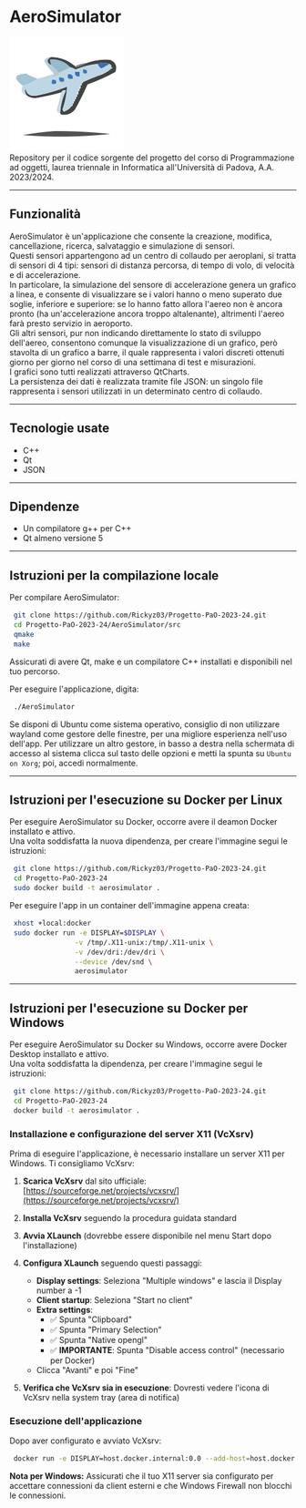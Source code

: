 # AeroSimulator
![Logo](./AeroSimulator/src/Assets/Icona.svg)
<br/>
Repository per il codice sorgente del progetto del corso di Programmazione ad oggetti, laurea triennale in Informatica all'Università di Padova, A.A. 2023/2024.

<hr/>

## Funzionalità
AeroSimulator è un'applicazione che consente la creazione, modifica, cancellazione, ricerca, salvataggio e simulazione di sensori.
<br/>
Questi sensori appartengono ad un centro di collaudo per aeroplani, si tratta di sensori di 4 tipi: sensori di distanza percorsa, di tempo di volo, di velocità e di accelerazione.
<br/>
In particolare, la simulazione del sensore di accelerazione genera un grafico a linea, e consente di visualizzare se i valori hanno o meno superato due soglie, inferiore e superiore: se lo hanno fatto allora l'aereo non è ancora pronto (ha un'accelerazione ancora troppo altalenante), altrimenti l'aereo farà presto servizio in aeroporto.
<br/>
Gli altri sensori, pur non indicando direttamente lo stato di sviluppo dell'aereo, consentono comunque la visualizzazione di un grafico, però stavolta di un grafico a barre, il quale rappresenta i valori discreti ottenuti giorno per giorno nel corso di una settimana di test e misurazioni.
<br/>
I grafici sono tutti realizzati attraverso QtCharts.
<br/>
La persistenza dei dati è realizzata tramite file JSON: un singolo file rappresenta i sensori utilizzati in un determinato centro di collaudo.

<hr/>

## Tecnologie usate
* C++
* Qt
* JSON

<hr/>

## Dipendenze
* Un compilatore g++ per C++
* Qt almeno versione 5

<hr/>

## Istruzioni per la compilazione locale
Per compilare AeroSimulator:

```bash
 git clone https://github.com/Rickyz03/Progetto-PaO-2023-24.git
 cd Progetto-PaO-2023-24/AeroSimulator/src
 qmake
 make
```

Assicurati di avere Qt, make e un compilatore C++ installati e disponibili nel tuo percorso.

Per eseguire l'applicazione, digita:

```bash
 ./AeroSimulator
```

Se disponi di Ubuntu come sistema operativo, consiglio di non utilizzare wayland come gestore delle finestre, per una migliore esperienza nell'uso dell'app. Per utilizzare un altro gestore, in basso a destra nella schermata di accesso al sistema clicca sul tasto delle opzioni e metti la spunta su `Ubuntu on Xorg`; poi, accedi normalmente.

<hr/>

## Istruzioni per l'esecuzione su Docker per Linux
Per eseguire AeroSimulator su Docker, occorre avere il deamon Docker installato e attivo.  
Una volta soddisfatta la nuova dipendenza, per creare l'immagine segui le istruzioni:

```bash
 git clone https://github.com/Rickyz03/Progetto-PaO-2023-24.git
 cd Progetto-PaO-2023-24
 sudo docker build -t aerosimulator .
```

Per eseguire l'app in un container dell'immagine appena creata:
```bash
 xhost +local:docker
 sudo docker run -e DISPLAY=$DISPLAY \
                -v /tmp/.X11-unix:/tmp/.X11-unix \
                -v /dev/dri:/dev/dri \
                --device /dev/snd \
                aerosimulator
```

<hr/>

## Istruzioni per l'esecuzione su Docker per Windows
Per eseguire AeroSimulator su Docker su Windows, occorre avere Docker Desktop installato e attivo.  
Una volta soddisfatta la dipendenza, per creare l'immagine segui le istruzioni:

```bash
 git clone https://github.com/Rickyz03/Progetto-PaO-2023-24.git
 cd Progetto-PaO-2023-24
 docker build -t aerosimulator .
```

### Installazione e configurazione del server X11 (VcXsrv)

Prima di eseguire l'applicazione, è necessario installare un server X11 per Windows. Ti consigliamo VcXsrv:

1. **Scarica VcXsrv** dal sito ufficiale: [https://sourceforge.net/projects/vcxsrv/](https://sourceforge.net/projects/vcxsrv/)
2. **Installa VcXsrv** seguendo la procedura guidata standard
3. **Avvia XLaunch** (dovrebbe essere disponibile nel menu Start dopo l'installazione)
4. **Configura XLaunch** seguendo questi passaggi:
   - **Display settings**: Seleziona "Multiple windows" e lascia il Display number a -1
   - **Client startup**: Seleziona "Start no client"
   - **Extra settings**: 
     - ✅ Spunta "Clipboard"
     - ✅ Spunta "Primary Selection" 
     - ✅ Spunta "Native opengl"
     - ✅ **IMPORTANTE**: Spunta "Disable access control" (necessario per Docker)
   - Clicca "Avanti" e poi "Fine"

5. **Verifica che VcXsrv sia in esecuzione**: Dovresti vedere l'icona di VcXsrv nella system tray (area di notifica)

### Esecuzione dell'applicazione

Dopo aver configurato e avviato VcXsrv:

```bash
 docker run -e DISPLAY=host.docker.internal:0.0 --add-host=host.docker.internal:host-gateway aerosimulator
```

**Nota per Windows:** Assicurati che il tuo X11 server sia configurato per accettare connessioni da client esterni e che Windows Firewall non blocchi le connessioni.
